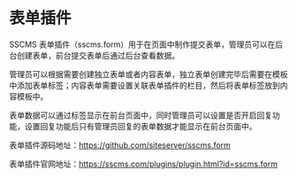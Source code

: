 # 表单插件

SSCMS 表单插件（sscms.form）用于在页面中制作提交表单，管理员可以在后台创建表单，前台提交表单后通过后台查看数据。

管理员可以根据需要创建独立表单或者内容表单，独立表单创建完毕后需要在模板中添加表单标签；内容表单需要设置关联表单插件的栏目，然后将表单标签放到内容模板中。

表单数据可以通过标签显示在前台页面中，同时管理员可以设置是否开启回复功能，设置回复功能后只有管理员回复的表单数据才能显示在前台页面中。

表单插件源码地址：https://github.com/siteserver/sscms.form

表单插件官网地址：https://sscms.com/plugins/plugin.html?id=sscms.form